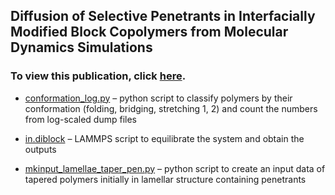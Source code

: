 ## Diffusion of Selective Penetrants in Interfacially Modified Block Copolymers from Molecular Dynamics Simulations
### To view this publication, click [here](https://pubs.acs.org/doi/abs/10.1021/acsmacrolett.7b00023). 

- [conformation_log.py](https://github.com/hall-polymers/published-work/blob/master/2017-seo2017diffusion/conformation_log.py) – python script to classify polymers by their conformation (folding, bridging, stretching 1, 2) and count the numbers from log-scaled dump files

- [in.diblock](https://github.com/hall-polymers/published-work/blob/master/2017-seo2017diffusion/in.diblock) – LAMMPS script to equilibrate the system and obtain the outputs

- [mkinput_lamellae_taper_pen.py](https://github.com/hall-polymers/published-work/blob/master/2017-seo2017diffusion/mkinput_lamellae_taper_pen.py) – python script to create an input data of tapered polymers initially in lamellar structure containing penetrants